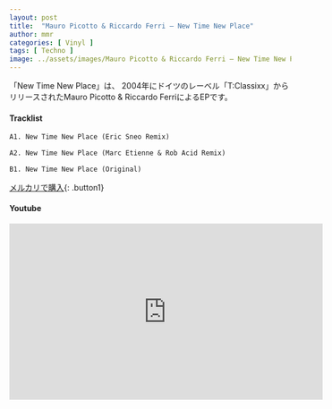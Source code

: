 ```yaml
---
layout: post
title:  "Mauro Picotto & Riccardo Ferri – New Time New Place"
author: mmr
categories: [ Vinyl ]
tags: [ Techno ]
image: ../assets/images/Mauro Picotto & Riccardo Ferri – New Time New Place.jpg
---
```


「New Time New Place」は、
2004年にドイツのレーベル「T:Classixx」からリリースされたMauro Picotto & Riccardo FerriによるEPです。

#### Tracklist
```md
A1. New Time New Place (Eric Sneo Remix)

A2. New Time New Place (Marc Etienne & Rob Acid Remix)

B1. New Time New Place (Original)
```

[メルカリで購入](https://jp.mercari.com/item/m99146972964?afid=6142608987){: .button1}

#### Youtube
<iframe width="560" height="315" src="https://www.youtube.com/embed/s1AW1kXHb8A?si=i6eMz0-1r7AmYoj4" title="YouTube video player" frameborder="0" allow="accelerometer; autoplay; clipboard-write; encrypted-media; gyroscope; picture-in-picture; web-share" referrerpolicy="strict-origin-when-cross-origin" allowfullscreen></iframe>